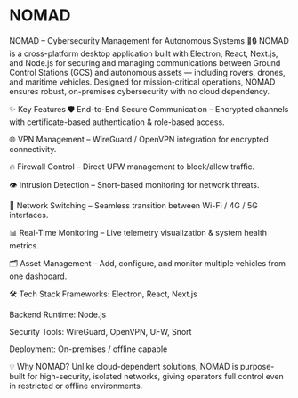# NOMAD
NOMAD – Cybersecurity Management for Autonomous Systems 🚀🔒
NOMAD is a cross-platform desktop application built with Electron, React, Next.js, and Node.js for securing and managing communications between Ground Control Stations (GCS) and autonomous assets — including rovers, drones, and maritime vehicles.
Designed for mission-critical operations, NOMAD ensures robust, on-premises cybersecurity with no cloud dependency.

✨ Key Features
🛡 End-to-End Secure Communication – Encrypted channels with certificate-based authentication & role-based access.

🌐 VPN Management – WireGuard / OpenVPN integration for encrypted connectivity.

🔥 Firewall Control – Direct UFW management to block/allow traffic.

👁 Intrusion Detection – Snort-based monitoring for network threats.

📡 Network Switching – Seamless transition between Wi-Fi / 4G / 5G interfaces.

📊 Real-Time Monitoring – Live telemetry visualization & system health metrics.

🗂 Asset Management – Add, configure, and monitor multiple vehicles from one dashboard.

🛠 Tech Stack
Frameworks: Electron, React, Next.js

Backend Runtime: Node.js

Security Tools: WireGuard, OpenVPN, UFW, Snort

Deployment: On-premises / offline capable

💡 Why NOMAD?
Unlike cloud-dependent solutions, NOMAD is purpose-built for high-security, isolated networks, giving operators full control even in restricted or offline environments.
